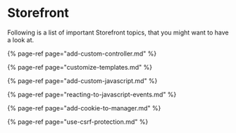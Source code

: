 # Storefront

Following is a list of important Storefront topics, that you might want to have a look at.

{% page-ref page="add-custom-controller.md" %}

{% page-ref page="customize-templates.md" %}

{% page-ref page="add-custom-javascript.md" %}

{% page-ref page="reacting-to-javascript-events.md" %}

{% page-ref page="add-cookie-to-manager.md" %}

{% page-ref page="use-csrf-protection.md" %}

